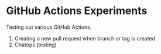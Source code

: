 # GitHub Actions Experiments

Testing out various GitHub Actions.

1. Creating a new pull request when branch or tag is created
2. Chatops (testing)
